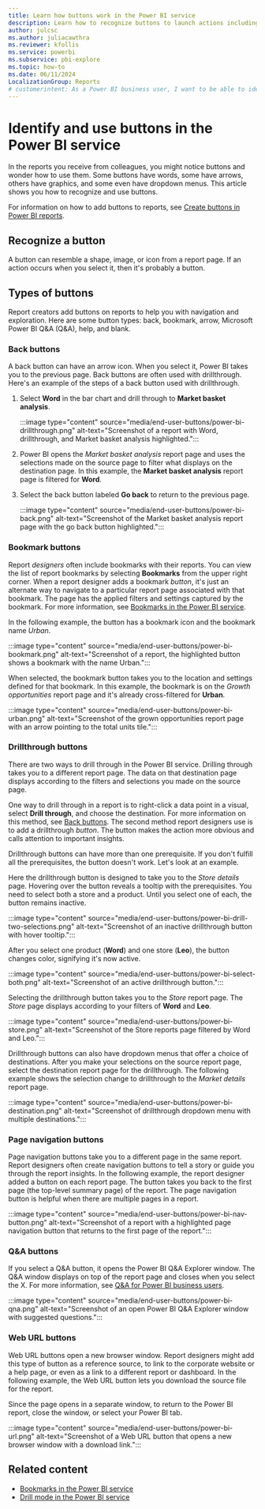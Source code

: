 ```yaml
---
title: Learn how buttons work in the Power BI service
description: Learn how to recognize buttons to launch actions including in-report navigation, drill through, and cross-report drill through.
author: julcsc
ms.author: juliacawthra
ms.reviewer: kfollis
ms.service: powerbi
ms.subservice: pbi-explore
ms.topic: how-to
ms.date: 06/11/2024
LocalizationGroup: Reports
# customerintent: As a Power BI business user, I want to be able to identify a button and understand how to use a button in a report that has been shared with me.
---
```

# Identify and use buttons in the Power BI service

In the reports you receive from colleagues, you might notice buttons and wonder how to use them. Some buttons have words, some have arrows, others have graphics, and some even have dropdown menus. This article shows you how to recognize and use buttons.

For information on how to add buttons to reports, see [Create buttons in Power BI reports](../create-reports/desktop-buttons.md).

## Recognize a button

A button can resemble a shape, image, or icon from a report page. If an action occurs when you select it, then it's probably a button.

## Types of buttons

Report creators add buttons on reports to help you with navigation and exploration. Here are some button types: back, bookmark, arrow, Microsoft Power BI Q&A (Q&A), help, and blank.

### Back buttons

A back button can have an arrow icon. When you select it, Power BI takes you to the previous page. Back buttons are often used with drillthrough. Here's an example of the steps of a back button used with drillthrough.

1. Select **Word** in the bar chart and drill through to **Market basket analysis**.

    :::image type="content" source="media/end-user-buttons/power-bi-drillthrough.png" alt-text="Screenshot of a report with Word, drillthrough, and Market basket analysis highlighted.":::

1. Power BI opens the *Market basket analysis* report page and uses the selections made on the source page to filter what displays on the destination page. In this example, the **Market basket analysis** report page is filtered for **Word**.

1. Select the back button labeled **Go back** to return to the previous page.

    :::image type="content" source="media/end-user-buttons/power-bi-back.png" alt-text="Screenshot of the Market basket analysis report page with the go back button highlighted.":::

### Bookmark buttons

Report *designers* often include bookmarks with their reports. You can view the list of report bookmarks by selecting **Bookmarks** from the upper right corner. When a report designer adds a bookmark *button*, it's just an alternate way to navigate to a particular report page associated with that bookmark. The page has the applied filters and settings captured by the bookmark. For more information, see [Bookmarks in the Power BI service](end-user-bookmarks.md).

In the following example, the button has a bookmark icon and the bookmark name *Urban*.

:::image type="content" source="media/end-user-buttons/power-bi-bookmark.png" alt-text="Screenshot of a report, the highlighted button shows a bookmark with the name Urban.":::

When selected, the bookmark button takes you to the location and settings defined for that bookmark. In this example, the bookmark is on the *Growth opportunities* report page and it's already cross-filtered for **Urban**.

:::image type="content" source="media/end-user-buttons/power-bi-urban.png" alt-text="Screenshot of the grown opportunities report page with an arrow pointing to the total units tile.":::

### Drillthrough buttons

There are two ways to drill through in the Power BI service. Drilling through takes you to a different report page. The data on that destination page displays according to the filters and selections you made on the source page.

One way to drill through in a report is to right-click a data point in a visual, select **Drill through**, and choose the destination. For more information on this method, see [Back buttons](#back-buttons). The second method report designers use is to add a drillthrough *button*. The button makes the action more obvious and calls attention to important insights.  

Drillthrough buttons can have more than one prerequisite. If you don't fulfill all the prerequisites, the button doesn't work. Let's look at an example.

Here the drillthrough button is designed to take you to the *Store details* page. Hovering over the button reveals a tooltip with the prerequisites. You need to select both a store and a product. Until you select one of each, the button remains inactive.

:::image type="content" source="media/end-user-buttons/power-bi-drill-two-selections.png" alt-text="Screenshot of an inactive drillthrough button with hover tooltip.":::

After you select one product (**Word**) and one store (**Leo**), the button changes color, signifying it's now active.

:::image type="content" source="media/end-user-buttons/power-bi-select-both.png" alt-text="Screenshot of an active drillthrough button.":::

Selecting the drillthrough button takes you to the *Store* report page. The *Store* page displays according to your filters of **Word** and **Leo**.

:::image type="content" source="media/end-user-buttons/power-bi-store.png" alt-text="Screenshot of the Store reports page filtered by Word and Leo.":::

Drillthrough buttons can also have dropdown menus that offer a choice of destinations. After you make your selections on the source report page, select the destination report page for the drillthrough. The following example shows the selection change to drillthrough to the *Market details* report page.

:::image type="content" source="media/end-user-buttons/power-bi-destination.png" alt-text="Screenshot of drillthrough dropdown menu with multiple destinations.":::

### Page navigation buttons

Page navigation buttons take you to a different page in the same report. Report designers often create navigation buttons to tell a story or guide you through the report insights. In the following example, the report designer added a button on each report page. The button takes you back to the first page (the top-level summary page) of the report. The page navigation button is helpful when there are multiple pages in a report.

:::image type="content" source="media/end-user-buttons/power-bi-nav-button.png" alt-text="Screenshot of a report with a highlighted page navigation button that returns to the first page of the report.":::

### Q&A buttons

If you select a Q&A button, it opens the Power BI Q&A Explorer window. The Q&A window displays on top of the report page and closes when you select the X. For more information, see [Q&A for Power BI business users](end-user-q-and-a.md).

:::image type="content" source="media/end-user-buttons/power-bi-qna.png" alt-text="Screenshot of an open Power BI Q&A Explorer window with suggested questions.":::

### Web URL buttons

Web URL buttons open a new browser window. Report designers might add this type of button as a reference source, to link to the corporate website or a help page, or even as a link to a different report or dashboard. In the following example, the Web URL button lets you download the source file for the report.

Since the page opens in a separate window, to return to the Power BI report, close the window, or select your Power BI tab.

:::image type="content" source="media/end-user-buttons/power-bi-url.png" alt-text="Screenshot of a Web URL button that opens a new browser window with a download link.":::

## Related content

- [Bookmarks in the Power BI service](end-user-bookmarks.md)
- [Drill mode in the Power BI service](../create-reports/desktop-drillthrough.md)

